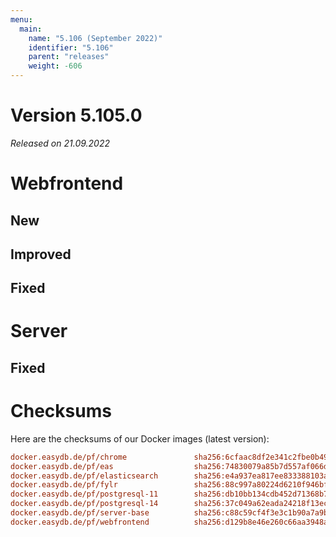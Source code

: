 ```yaml
---
menu:
  main:
    name: "5.106 (September 2022)"
    identifier: "5.106"
    parent: "releases"
    weight: -606
---
```


# Version 5.105.0

*Released on 21.09.2022*

# Webfrontend

## New

## Improved

## Fixed

# Server

## Fixed

# Checksums

Here are the checksums of our Docker images (latest version):

```ini
docker.easydb.de/pf/chrome               sha256:6cfaac8df2e341c2fbe0b49d5cd6020c15fa39ee93f36348141f07c20b342bd0
docker.easydb.de/pf/eas                  sha256:74830079a85b7d557af066dcc4b11d5b9fa3262f6361361b5f7c3d9988e4eaad
docker.easydb.de/pf/elasticsearch        sha256:e4a937ea817ee833388103a7fb14650fd2973e4e989e43979610629cd35187c7
docker.easydb.de/pf/fylr                 sha256:88c997a80224d6210f946bf78272237e066c4426221527aec7c249578c767ff3
docker.easydb.de/pf/postgresql-11        sha256:db10bb134cdb452d71368b7a21b8aba6329a81e3ad85b8493f552075d475e2be
docker.easydb.de/pf/postgresql-14        sha256:37c049a62eada24218f13ec760d4b48f686b793d89622464d18bfc48693b2185
docker.easydb.de/pf/server-base          sha256:c88c59cf4f3e3c1b90a7a9b026ef7f9d6879c57d7d5c51ceb363ee0588c075f7
docker.easydb.de/pf/webfrontend          sha256:d129b8e46e260c66aa3948a03991a02924afddb501265188446d6fe31a55fde3
```
